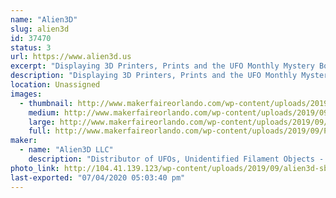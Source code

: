 ```yaml
---
name: "Alien3D"
slug: alien3d
id: 37470
status: 3
url: https://www.alien3d.us
excerpt: "Displaying 3D Printers, Prints and the UFO Monthly Mystery Box contents and projects from previous months."
description: "Displaying 3D Printers, Prints and the UFO Monthly Mystery Box contents and projects from previous months."
location: Unassigned
images:
  - thumbnail: http://www.makerfaireorlando.com/wp-content/uploads/2019/09/Promo.jpg
    medium: http://www.makerfaireorlando.com/wp-content/uploads/2019/09/Promo.jpg
    large: http://www.makerfaireorlando.com/wp-content/uploads/2019/09/Promo.jpg
    full: http://www.makerfaireorlando.com/wp-content/uploads/2019/09/Promo.jpg
maker:
  - name: "Alien3D LLC"
    description: "Distributor of UFOs, Unidentified Filament Objects - Monthly Mystery Boxes - 3D Printers, Accessories and Filament"
photo_link: http://104.41.139.123/wp-content/uploads/2019/09/alien3d-sba.jpg
last-exported: "07/04/2020 05:03:40 pm"
---
```

